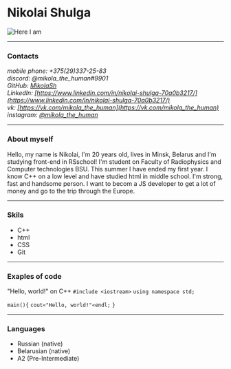 # Nikolai Shulga
![Here I am](https://user-images.githubusercontent.com/86345167/12..)
________________
### Contacts
_mobile phone: +375(29)337-25-83_  
_discord: @mikola_the_human#9901_  
_GitHub: [MikolaSh](https://github.com/MikolaSh)_  
_LinkedIn: [https://www.linkedin.com/in/nikolai-shulga-70a0b3217/](https://www.linkedin.com/in/nikolai-shulga-70a0b3217/)_  
_vk: [https://vk.com/mikola_the_human](https://vk.com/mikola_the_human)_  
_instagram: [@mikola_the_human](https://www.instagram.com/mikola_the_human/?hl=ru)_  
___________________________
### About myself
Hello, my name is Nikolai, I'm 20 years old, lives in Minsk, Belarus and I'm studying front-end in RSschool!
I'm student on Faculty of Radiophysics and Computer technologies BSU. This summer I have ended my first year. I know C++ on a low level and have studied html in middle school. I'm strong, fast and handsome person. I want to becom a JS developer to get a lot of money and go to the trip through the Europe.
___________________________
### Skils
- C++
- html
- CSS
- Git
______________________________
### Exaples of code
"Hello, world!" on C++
`#include <iostream>`
`using namespace std;`

`main(){`
`cout«"Hello, world!"«endl;`
`}`
______________________________
### Languages
- Russian (native)
- Belarusian (native)
- A2 (Pre-Intermediate)